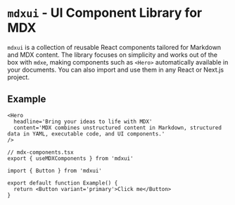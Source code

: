 # `mdxui` - UI Component Library for MDX

`mdxui` is a collection of reusable React components tailored for Markdown and MDX content. The library focuses on simplicity and works out of the box with `mdxe`, making components such as `<Hero>` automatically available in your documents. You can also import and use them in any React or Next.js project.

## Example

```mdx
<Hero
  headline='Bring your ideas to life with MDX'
  content='MDX combines unstructured content in Markdown, structured data in YAML, executable code, and UI components.'
/>
```

```tsx
// mdx-components.tsx
export { useMDXComponents } from 'mdxui'
```

```tsx
import { Button } from 'mdxui'

export default function Example() {
  return <Button variant='primary'>Click me</Button>
}
```
